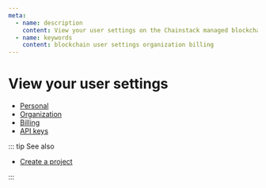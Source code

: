 ```yaml
---
meta:
  - name: description
    content: View your user settings on the Chainstack managed blockchain services.
  - name: keywords
    content: blockchain user settings organization billing
---
```


# View your user settings

* [Personal](https://console.chainstack.com/user/settings/personal)
* [Organization](https://console.chainstack.com/user/settings/organization)
* [Billing](https://console.chainstack.com/user/settings/billing)
* [API keys](https://console.chainstack.com/user/settings/api-keys)

::: tip See also

* [Create a project](/platform/create-a-project)

:::
